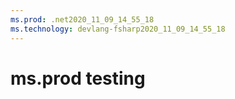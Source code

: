```yaml
---
ms.prod: .net2020_11_09_14_55_18
ms.technology: devlang-fsharp2020_11_09_14_55_18
---
```

 # ms.prod testing